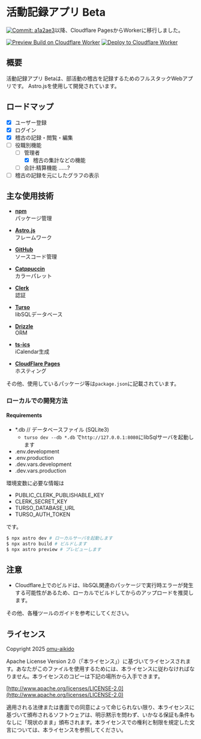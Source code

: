 # 活動記録アプリ Beta

[![Commit: a1a2ae3](https://img.shields.io/badge/Commit-a1a2ae3-blue)](https://github.com/omu-aikido/omu-aikido-app/commit/a1a2ae3b2b77112762632581e64010e11ee6358d)以降、Cloudflare PagesからWorkerに移行しました。

[![Preview Build on Cloudflare Worker](https://github.com/omu-aikido/omu-aikido-app/actions/workflows/preview.yml/badge.svg)](https://github.com/omu-aikido/omu-aikido-app/actions/workflows/preview.yml)
[![Deploy to Cloudflare Worker](https://github.com/omu-aikido/omu-aikido-app/actions/workflows/deploy.yml/badge.svg)](https://github.com/omu-aikido/omu-aikido-app/actions/workflows/deploy.yml)

## 概要

活動記録アプリ Betaは、部活動の稽古を記録するためのフルスタックWebアプリです。
Astro.jsを使用して開発されています。

## ロードマップ

- [x] ユーザー登録
- [x] ログイン
- [x] 稽古の記録・閲覧・編集
- [ ] 役職別機能
    - [ ] 管理者
        - [x] 稽古の集計などの機能
    - [ ] 会計:精算機能 ……?
- [ ] 稽古の記録を元にしたグラフの表示

## 主な使用技術
- **[npm](https://www.npmjs.com)**  
    パッケージ管理

- **[Astro.js](https://astro.build)**  
    フレームワーク

- **[GitHub](https://github.com)**  
    ソースコード管理

- **[Catppuccin](https://catppuccin.com)**  
    カラーパレット

- **[Clerk](https://clerk.com)**  
    認証

- **[Turso](https://turso.tech)**  
    libSQLデータベース

- **[Drizzle](https://orm.drizzle.team)**  
    ORM

- **[ts-ics](https://github.com/Neuvernetzung/ts-ics)**  
    iCalendar生成

- **[CloudFlare Pages](https://pages.cloudflare.com)**  
    ホスティング

その他、使用しているパッケージ等は`package.json`に記載されています。

### ローカルでの開発方法

#### Requirements

- \*.db // データベースファイル (SQLite3)
    - `turso dev --db *.db` で`http://127.0.0.1:8080`にlibSqlサーバを起動します
- .env.development
- .env.production
- .dev.vars.development
- .dev.vars.production

環境変数に必要な情報は

- PUBLIC_CLERK_PUBLISHABLE_KEY
- CLERK_SECRET_KEY
- TURSO_DATABASE_URL
- TURSO_AUTH_TOKEN

です。


```bash
$ npx astro dev # ローカルサーバを起動します
$ npx astro build # ビルドします
$ npx astro preview # プレビューします
```

## 注意

- Cloudflare上でのビルドは、libSQL関連のパッケージで実行時エラーが発生する可能性があるため、ローカルでビルドしてからのアップロードを推奨します。

その他、各種ツールのガイドを参考にしてください。

## ライセンス
Copyright 2025 [omu-aikido](https://github.com/omu-aikido)

Apache License Version 2.0（「本ライセンス」）に基づいてライセンスされます。あなたがこのファイルを使用するためには、本ライセンスに従わなければなりません。本ライセンスのコピーは下記の場所から入手できます。

[http://www.apache.org/licenses/LICENSE-2.0](http://www.apache.org/licenses/LICENSE-2.0)

適用される法律または書面での同意によって命じられない限り、本ライセンスに基づいて頒布されるソフトウェアは、明示黙示を問わず、いかなる保証も条件もなしに「現状のまま」頒布されます。本ライセンスでの権利と制限を規定した文言については、本ライセンスを参照してください。 